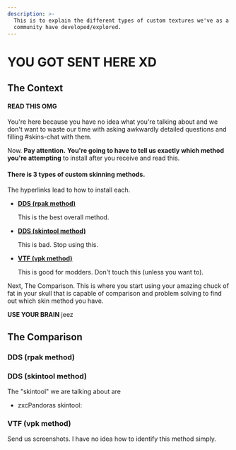 ```yaml
---
description: >-
  This is to explain the different types of custom textures we've as a modding
  community have developed/explored.
---
```


# YOU GOT SENT HERE XD

## The Context

#### **READ THIS OMG**

You're here because you have no idea what you're talking about and we don't want to waste our time with asking awkwardly detailed questions and filling #skins-chat with them.

Now. **Pay attention.** **You're going to have to tell us exactly which method you're attempting** to install after you receive and read this.

#### There is 3 types of custom skinning methods.

The hyperlinks lead to how to install each.

*   ****[**DDS (rpak method)**](https://media.discordapp.net/attachments/1002068248151470120/1019786338804973661/propermodinstallation.gif)****

    This is the best overall method.&#x20;
*   ****[**DDS (skintool method)**](https://retryy.gitbook.io/tf2/Guide/Install/dds)****

    This is bad. Stop using this.
*   ****[**VTF (vpk method)**](https://retryy.gitbook.io/tf2/Guide/Install/vtf-manual-modding)****

    This is good for modders. Don't touch this (unless you want to).

Next, The Comparison. This is where you start using your amazing chuck of fat in your skull that is capable of comparison and problem solving to find out which skin method you have.

**USE YOUR BRAIN** jeez

## The Comparison

### DDS (rpak method)

### DDS (skintool method)

The "skintool" we are talking about are

* zxcPandoras skintool:&#x20;

### VTF (vpk method)

Send us screenshots. I have no idea how to identify this method simply.
